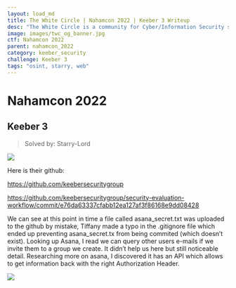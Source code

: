 ```yaml
---
layout: load_md
title: The White Circle | Nahamcon 2022 | Keeber 3 Writeup
desc: "The White Circle is a community for Cyber/Information Security students, enthusiasts and professionals. You can discuss anything related to Security, share your knowledge with others, get help when you need it and proceed further in your journey with amazing people from all over the world."
image: images/twc_og_banner.jpg
ctf: Nahamcon 2022
parent: nahamcon_2022
category: keeber_security
challenge: Keeber 3
tags: "osint, starry, web"
---
```


<h1 class="heading card-title white-text">Nahamcon 2022</h1>

## Keeber 3
> Solved by: Starry-Lord

![](https://i.imgur.com/nTVVuT3.png)

Here is their github:

https://github.com/keebersecuritygroup

https://github.com/keebersecuritygroup/security-evaluation-workflow/commit/e76da63337cfabb12ea127af3f86168e9dd08428


We can see at this point in time a file called asana_secret.txt was uploaded to the github by mistake, Tiffany made a typo in the .gitignore file which ended up preventing asana_secret.tx from being commited (which doesn’t exist).
Looking up Asana, I read we can query other users e-mails if we invite them to a group we create. It didn’t help us here but still noticeable detail.
Researching more on asana, I discovered it has an API which allows to get information back with the right Authorization Header.

![](https://i.imgur.com/qcH4mkz.png)

